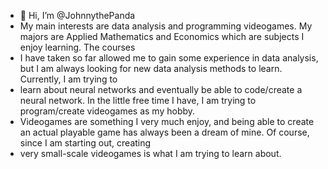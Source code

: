 - 👋 Hi, I’m @JohnnythePanda
- My main interests are data analysis and programming videogames. My majors are Applied Mathematics and Economics which are subjects I enjoy learning. The courses
- I have taken so far allowed me to gain some experience in data analysis, but I am always looking for new data analysis methods to learn. Currently, I am trying to 
- learn about neural networks and eventually be able to code/create a neural network. In the little free time I have, I am trying to program/create videogames as my hobby.
- Videogames are something I very much enjoy, and being able to create an actual playable game has always been a dream of mine. Of course, since I am starting out, creating
- very small-scale videogames is what I am trying to learn about. 

<!---
JohnnythePanda/JohnnythePanda is a ✨ special ✨ repository because its `README.md` (this file) appears on your GitHub profile.
You can click the Preview link to take a look at your changes.
--->
